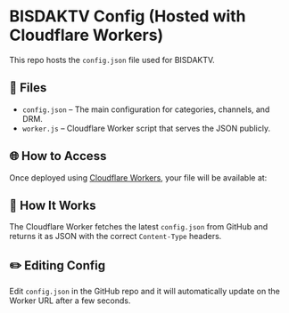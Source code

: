 # BISDAKTV Config (Hosted with Cloudflare Workers)

This repo hosts the `config.json` file used for BISDAKTV.

## 📂 Files
- `config.json` – The main configuration for categories, channels, and DRM.
- `worker.js` – Cloudflare Worker script that serves the JSON publicly.

## 🌐 How to Access
Once deployed using [Cloudflare Workers](https://workers.cloudflare.com/), your file will be available at:

## 🚀 How It Works
The Cloudflare Worker fetches the latest `config.json` from GitHub and returns it as JSON with the correct `Content-Type` headers.

## ✏️ Editing Config
Edit `config.json` in the GitHub repo and it will automatically update on the Worker URL after a few seconds.
